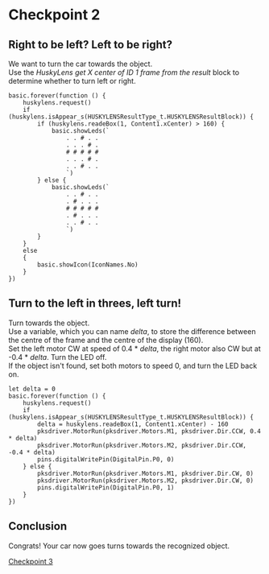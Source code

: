 # Checkpoint 2

## Right to be left? Left to be right?
We want to turn the car towards the object.  
Use the *HuskyLens get X center of ID 1 frame from the result* block to determine whether to turn left or right.  
```blocks
basic.forever(function () {
    huskylens.request()
    if (huskylens.isAppear_s(HUSKYLENSResultType_t.HUSKYLENSResultBlock)) {
        if (huskylens.readeBox(1, Content1.xCenter) > 160) {
            basic.showLeds(`
                . . # . .
                . . . # .
                # # # # #
                . . . # .
                . . # . .
                `)
        } else {
            basic.showLeds(`
                . . # . .
                . # . . .
                # # # # #
                . # . . .
                . . # . .
                `)
        }
    }
    else
    {
        basic.showIcon(IconNames.No)
    }
})
```

## Turn to the left in threes, left turn!
Turn towards the object.  
Use a variable, which you can name *delta*, to store the difference between the centre of the frame and the centre of the display (160).  
Set the left motor CW at speed of 0.4 * *delta*, the right motor also CW but at -0.4 * *delta*. Turn the LED off.  
If the object isn't found, set both motors to speed 0, and turn the LED back on.  
```blocks
let delta = 0
basic.forever(function () {
    huskylens.request()
    if (huskylens.isAppear_s(HUSKYLENSResultType_t.HUSKYLENSResultBlock)) {
        delta = huskylens.readeBox(1, Content1.xCenter) - 160
        pksdriver.MotorRun(pksdriver.Motors.M1, pksdriver.Dir.CCW, 0.4 * delta)
        pksdriver.MotorRun(pksdriver.Motors.M2, pksdriver.Dir.CCW, -0.4 * delta)
        pins.digitalWritePin(DigitalPin.P0, 0)
    } else {
        pksdriver.MotorRun(pksdriver.Motors.M1, pksdriver.Dir.CW, 0)
        pksdriver.MotorRun(pksdriver.Motors.M2, pksdriver.Dir.CW, 0)
        pins.digitalWritePin(DigitalPin.P0, 1)
    }
})
```
## Conclusion
Congrats! Your car now goes turns towards the recognized object.  

[Checkpoint 3](/husky-car-tutorial/cp3)  
<script src="https://makecode.com/gh-pages-embed.js"></script><script>makeCodeRender("{{ site.makecode.home_url }}", "{{ site.github.owner_name }}/{{ site.github.repository_name }}");</script>
